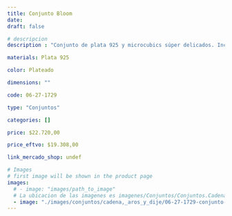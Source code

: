 ```yaml
---
title: Conjunto Bloom
date: 
draft: false

# descripcion
description : "Conjunto de plata 925 y microcubics súper delicados. Incluye cadena, dije, anillos y aros. Largo de la cadena a elección en 40, 45 o 50cm"

materials: Plata 925

color: Plateado

dimensions: ""

code: 06-27-1729

type: "Conjuntos"

categories: []

price: $22.720,00

price_eftvo: $19.308,00

link_mercado_shop: undef

# Images
# first image will be shown in the product page
images:
  # - image: "images/path_to_image"
  # La ubicacion de las imagenes es imagenes/Conjuntos/Conjuntos.Cadena, aros y dije/06-27-1729-conjunto-bloom
  - image: "./images/conjuntos/cadena,_aros_y_dije/06-27-1729-conjunto-bloom.jpg"
---
```


